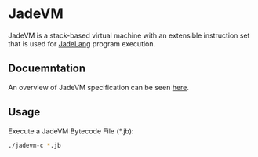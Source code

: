 # JadeVM
JadeVM is a stack-based virtual machine with an extensible instruction set that is used for [JadeLang](https://github.com/umvar/JadeLang) program execution.


## Docuemntation
An overview of JadeVM specification can be seen [here](doc/specification.md).


## Usage
Execute a JadeVM Bytecode File (\*.jb):
```bash
./jadevm-c *.jb
```
